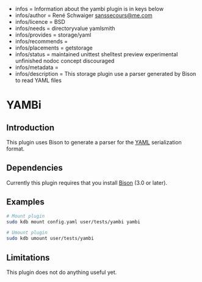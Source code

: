 - infos = Information about the yambi plugin is in keys below
- infos/author = René Schwaiger <sanssecours@me.com>
- infos/licence = BSD
- infos/needs = directoryvalue yamlsmith
- infos/provides = storage/yaml
- infos/recommends =
- infos/placements = getstorage
- infos/status = maintained unittest shelltest preview experimental unfinished nodoc concept discouraged
- infos/metadata =
- infos/description = This storage plugin use a parser generated by Bison to read YAML files

# YAMBi

## Introduction

This plugin uses Bison to generate a parser for the [YAML](http://yaml.org) serialization format.

## Dependencies

Currently this plugin requires that you install [Bison](https://www.gnu.org/software/bison/) (3.0 or later).

## Examples

```sh
# Mount plugin
sudo kdb mount config.yaml user/tests/yambi yambi

# Umount plugin
sudo kdb umount user/tests/yambi
```

## Limitations

This plugin does not do anything useful yet.
